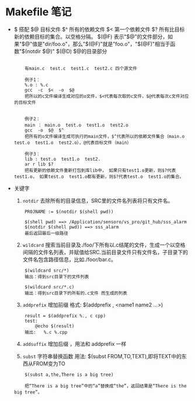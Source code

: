 # Makefile 笔记
* $ 搭配
    $@      目标文件 
    $^      所有的依赖文件
    $<      第一个依赖文件
    $?      所有比目标新的依赖目标的集合。以空格分隔。
    $(@F)   表示"$@"的文件部分，如果"$@"值是"dir/foo.o"，那么"$(@F)"就是"foo.o"，"$(@F)"相当于函数"$(notdir $@)"
    $(@D)   $@的目录部分

    ```demo

        有main.c  test.c  test1.c  test2.c 四个源文件

        例子1：
        %.o : %.c
        gcc  -c  $<  -o  $@
        把所以的c文件编译生成对应的o文件，$<代表每次取的c文件，$@代表每次c文件对应的目标文件


        例子2：
        main ： main.o  test.o  test1.o  test2.o
        gcc  -o  $@  $^
        把所有的o文件编译生成可执行的main文件，$^代表所以的依赖文件集合（main.o  test.o  test1.o  test2.o），@代表目标文件（main）

        例子3：
        lib : test.o  test1.o  test2.
        ar r lib $?
        把有更新的依赖文件重新打包到库lib中， 如果只有test1.o更新，则$?代表test1.o， 如果test.o  test1.o都有更新，则$?代表test.o  test1.o的集合。
    ```

* 关键字
    1. `notdir`   去除所有的目录信息，SRC里的文件名列表将只有文件名。
    ```demo
        PROJNAME := $(notdir $(shell pwd))

        $(shell pwd) ==> /Application/sensoro/vs_pro/git_hub/sss_alarm
        $(notdir $(shell pwd)) ==> sss_alarm
        最后返回最后一级路径
    ```

    2. `wildcard` 搜索当前目录及./foo/下所有以.c结尾的文件，生成一个以空格间隔的文件名列表，并赋值给SRC.当前目录文件只有文件名，子目录下的文件名包含路径信息，比如./foor/bar.c。
    ```
        $(wildcard src/*)
        输出：得到src目录下的文件列表

        $(wildcard src/*.c)
        输出：得到src目录下的所有的.c文件 而生成的列表
    ```

    3. `addprefix` 增加前缀 
        格式:   $(addprefix <prefix>, <name1 name2 ...>)
    ```demo
        result = $(addprefix %., c cpp)
        test:
            @echo $(result)
        输出:   %.c %.cpp
    ```

    4. `addsuffix` 增加后缀 ，用法和 addprefix 一样

    5. `subst` 字符串替换函数
    用法:   $(subst FROM,TO,TEXT),即将TEXT中的东西从FROM变为TO
    ```demo
        $(subst a,the,There is a big tree)
        
        把“There is a big tree”中的“a”替换成“the”，返回结果是“There is the big tree”。
    ```







